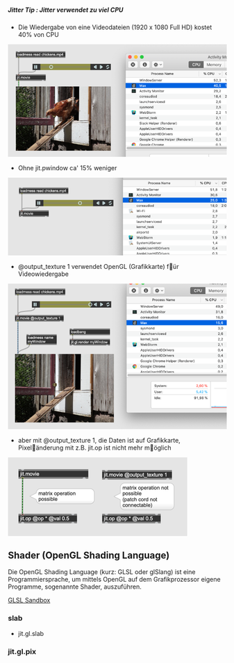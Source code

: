 ##### Jitter Tip : Jitter verwendet zu viel CPU

- Die Wiedergabe von eine Videodateien (1920 x 1080 Full HD) kostet 40% von CPU
 
![](K7/tipp1.png)

- Ohne jit.pwindow ca' 15% weniger

![](K7/tipp2.png)

- @output_texture 1 verwendet OpenGL (Grafikkarte) f￿ür Videowiedergabe 

![](K7/tipp3.png)

- aber mit @output_texture 1, die Daten ist auf Grafikkarte, Pixel￿änderung mit z.B. jit.op ist nicht mehr m￿öglich

 ![](K7/tipp4.png)
 
 


## Shader (OpenGL Shading Language)

Die OpenGL Shading Language (kurz: GLSL oder glSlang) ist eine Programmiersprache, um mittels OpenGL auf dem Grafikprozessor eigene Programme, sogenannte Shader, auszuführen.


[GLSL Sandbox](http://glslsandbox.com/)

### slab

- jit.gl.slab



### jit.gl.pix

